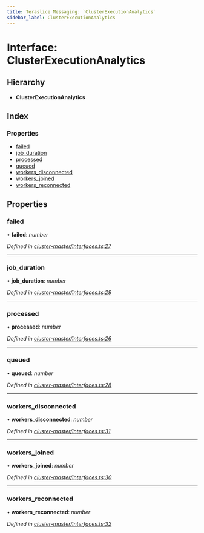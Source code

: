 ```yaml
---
title: Teraslice Messaging: `ClusterExecutionAnalytics`
sidebar_label: ClusterExecutionAnalytics
---
```


# Interface: ClusterExecutionAnalytics

## Hierarchy

* **ClusterExecutionAnalytics**

## Index

### Properties

* [failed](clusterexecutionanalytics.md#failed)
* [job_duration](clusterexecutionanalytics.md#job_duration)
* [processed](clusterexecutionanalytics.md#processed)
* [queued](clusterexecutionanalytics.md#queued)
* [workers_disconnected](clusterexecutionanalytics.md#workers_disconnected)
* [workers_joined](clusterexecutionanalytics.md#workers_joined)
* [workers_reconnected](clusterexecutionanalytics.md#workers_reconnected)

## Properties

###  failed

• **failed**: *number*

*Defined in [cluster-master/interfaces.ts:27](https://github.com/terascope/teraslice/blob/d8feecc03/packages/teraslice-messaging/src/cluster-master/interfaces.ts#L27)*

___

###  job_duration

• **job_duration**: *number*

*Defined in [cluster-master/interfaces.ts:29](https://github.com/terascope/teraslice/blob/d8feecc03/packages/teraslice-messaging/src/cluster-master/interfaces.ts#L29)*

___

###  processed

• **processed**: *number*

*Defined in [cluster-master/interfaces.ts:26](https://github.com/terascope/teraslice/blob/d8feecc03/packages/teraslice-messaging/src/cluster-master/interfaces.ts#L26)*

___

###  queued

• **queued**: *number*

*Defined in [cluster-master/interfaces.ts:28](https://github.com/terascope/teraslice/blob/d8feecc03/packages/teraslice-messaging/src/cluster-master/interfaces.ts#L28)*

___

###  workers_disconnected

• **workers_disconnected**: *number*

*Defined in [cluster-master/interfaces.ts:31](https://github.com/terascope/teraslice/blob/d8feecc03/packages/teraslice-messaging/src/cluster-master/interfaces.ts#L31)*

___

###  workers_joined

• **workers_joined**: *number*

*Defined in [cluster-master/interfaces.ts:30](https://github.com/terascope/teraslice/blob/d8feecc03/packages/teraslice-messaging/src/cluster-master/interfaces.ts#L30)*

___

###  workers_reconnected

• **workers_reconnected**: *number*

*Defined in [cluster-master/interfaces.ts:32](https://github.com/terascope/teraslice/blob/d8feecc03/packages/teraslice-messaging/src/cluster-master/interfaces.ts#L32)*
